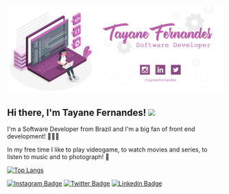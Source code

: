 ![capa_github_Tayane](https://raw.githubusercontent.com/tayanefernandes/tayanefernandes/master/tay_github.png)

<h2> Hi there, I'm Tayane Fernandes! <img src="https://media.giphy.com/media/bcKmIWkUMCjVm/giphy.gif" width="50"></h2>

I'm a Software Developer from Brazil and I'm a big fan of front end development! 👩🏻‍💻

In my free time I like to play videogame, to watch movies and series, to listen to music and to photograph! 📸


[![Top Langs](https://github-readme-stats.vercel.app/api/top-langs/?username=tayanefernandes&layout=compact&theme=synthwave)](https://github.com/anuraghazra/github-readme-stats)

[![Instagram Badge](https://img.shields.io/badge/-Instagram-purple?style=flat-square&logo=instagram&logoColor=white&link=https://instagram.com/tayanefernandes/)](https://instagram.com/tayanefernandes)
[![Twitter Badge](https://img.shields.io/badge/-Twitter-1ca0f1?style=flat-square&labelColor=1ca0f1&logo=twitter&logoColor=white&link=https://twitter.com/tayanefernandes)](https://twitter.com/tayanefernandes)
[![Linkedin Badge](https://img.shields.io/badge/-LinkedIn-blue?style=flat-square&logo=Linkedin&logoColor=white&link=https://www.linkedin.com/in/tayanefernandes)](https://www.linkedin.com/in/tayanefernandes)
